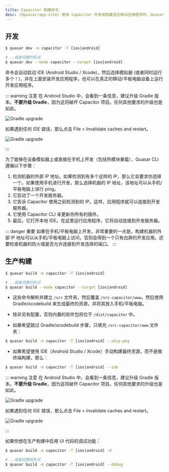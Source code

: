 ```yaml
---
title: Capacitor 构建命令
desc: (@quasar/app-vite) 使用 Capacitor 开发或构建混合移动应用程序时，Quasar CLI 的命令列表。
---
```


## 开发

```bash
$ quasar dev -m capacitor -T [ios|android]

# ..或者完整的形式
$ quasar dev --mode capacitor --target [ios|android]
```

命令会自动启动 IDE (Android Studio / Xcode)，然后选择模拟器 (或者同时运行多个！)，并在上面安装开发应用程序。也可以在真正的移动/平板电脑设备上运行开发应用程序。

::: warning 注意
在 Android Studio 中，会看到一条信息，建议升级 Gradle 版本。**不要升级 Gradle**，因为这将破坏 Capacitor 项目。任何其他要求的升级也是如此。

<img src="https://cdn.quasar.dev/img/gradle-upgrade-notice.png" alt="Gradle upgrade" class="q-my-md fit rounded-borders" style="max-width: 350px">

如果遇到任何 IDE 错误，那么点击 File > Invalidate caches and restart。

<img src="https://cdn.quasar.dev/img/gradle-invalidate-cache.png" alt="Gradle upgrade" class="q-mt-md fit rounded-borders" style="max-width: 350px">

:::

为了能够在设备模拟器上或直接在手机上开发（包括热模块重载），Quasar CLI 遵循以下步骤：

1. 检测机器的外部 IP 地址。如果检测到有多个这样的 IP，那么它会要求你选择一个。如果使用手机进行开发，那么选择机器的 IP 地址，该地址可以从手机/平板电脑上进行 ping。
2. 它启动了一个开发服务器。
3. 它告诉 Capacitor 使用之前检测到的 IP。这样，应用程序就可以连接到开发服务器。
4. 它使用 Capacitor CLI 来更新你所有的插件。
5. 最后，它打开本地 IDE。在这里运行应用程序，它将自动连接到开发服务器。

::: danger 重要
如果在手机/平板电脑上开发，非常重要的一点是，构建机器的外部 IP 地址可以从手机/平板电脑上访问，否则会得到一个只有白屏的开发应用。还要检查机器的防火墙是否允许连接到开发选择的端口。
:::

## 生产构建

```bash
$ quasar build -m capacitor -T [ios|android]

# ..或者完整的形式
$ quasar build --mode capacitor --target [ios|android]
```

* 这些命令解析并建立 `/src` 文件夹，然后覆盖 `/src-capacitor/www`，然后使用 Gradle/xcodebuild 来生成最终的资源，并将其放入手机/平板电脑。

* 除非另有配置，否则内置的软件包将位于 `/dist/capacitor` 中。

* 如果希望跳过 Gradle/xcodebuild 步骤，只填充 `/src-capacitor/www` 文件夹：

```bash
$ quasar build -m capacitor -T [ios|android] --skip-pkg
```

* 如果希望使用 IDE（Android Studio / Xcode）手动构建最终资源，而不是做终端构建，那么：

```bash
$ quasar build -m capacitor -T [ios|android] --ide
```

::: warning 注意
在 Android Studio 中，会看到一条信息，建议升级 Gradle 版本。**不要升级 Gradle**，因为这将破坏 Capacitor 项目。任何其他要求的升级也是如此。

<img src="https://cdn.quasar.dev/img/gradle-upgrade-notice.png" alt="Gradle upgrade" class="q-my-md fit rounded-borders" style="max-width: 350px">

如果遇到任何 IDE 错误，那么点击 File > Invalidate caches and restart。

<img src="https://cdn.quasar.dev/img/gradle-invalidate-cache.png" alt="Gradle upgrade" class="q-mt-md fit rounded-borders" style="max-width: 350px">

:::

如果你想在生产构建中启用 UI 代码的调试功能：

```bash
$ quasar build -m capacitor -T [ios|android] -d

# ..或者完整的形式
$ quasar build -m capacitor -T [ios|android] --debug
```
